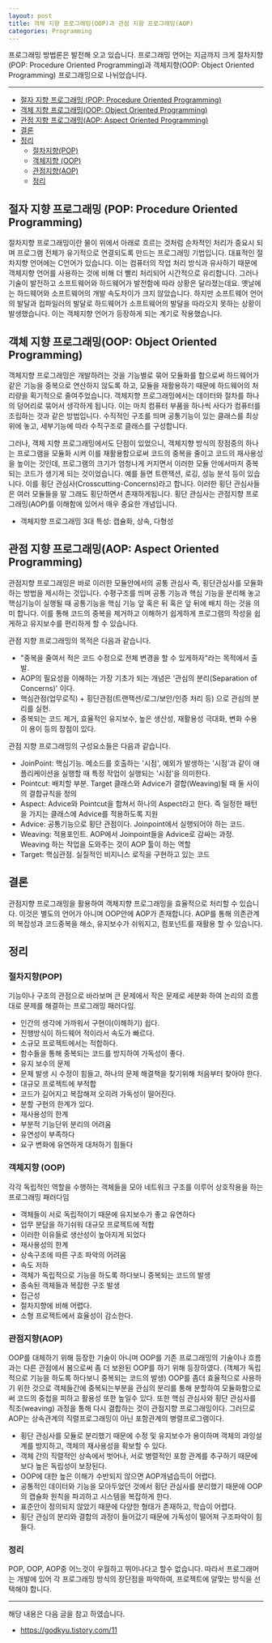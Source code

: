 ```yaml
---
layout: post
title: 객체 지향 프로그래밍(OOP)과 관점 지향 프로그래밍(AOP)
categories: Programming
---
```


프로그래밍 방법론은 발전해 오고 있습니다. 프로그래밍 언어는 지금까지 크게 절차지향(POP: Procedure Oriented Programming)과 객체지향(OOP: Object Oriented Programming) 프로그래밍으로 나뉘었습니다.

<hr />

<!-- vscode-markdown-toc -->
* [절자 지향 프로그래밍 (POP: Procedure Oriented Programming)](#절자-지향-프로그래밍-(pop:-procedure-oriented-programming))
* [객체 지향 프로그래밍(OOP: Object Oriented Programming)](#객체-지향-프로그래밍(oop:-object-oriented-programming))
* [관점 지향 프로그래밍(AOP: Aspect Oriented Programming)](#관점-지향-프로그래밍(aop:-aspect-oriented-programming))
* [결론](#결론)
* [정리](#정리)
  * [절차지향(POP)](#절차지향(pop))
  * [객체지향 (OOP)](#객체지향-(oop))
  * [관점지향(AOP)](#관점지향(aop))
  * [정리](#정리-1)

<!-- vscode-markdown-toc-config
	numbering=false
	autoSave=true
	/vscode-markdown-toc-config -->
<!-- /vscode-markdown-toc -->

## <a name='절자-지향-프로그래밍-(pop:-procedure-oriented-programming)'></a>절자 지향 프로그래밍 (POP: Procedure Oriented Programming)

절차지향 프로그래밍이란 물이 위에서 아래로 흐르는 것처럼 순차적인 처리가 중요시 되며 프로그램 전체가 유기적으로 연결되도록 만드는 프로그래밍 기법입니다. 대표적인 절차지향 언어에는 C언어가 있습니다. 이는 컴퓨터의 작업 처리 방식과 유사하기 때문에 객체지향 언어를 사용하는 것에 비해 더 빨리 처리되어 시간적으로 유리합니다. 그러나 기술이 발전하고 소프트웨어와 하드웨어가 발전함에 따라 상황은 달라졌는데요. 옛날에는 하드웨어와 소프트웨어의 개발 속도차이가 크지 않았습니다. 하지만 소프트웨어 언어의 발달과 컴파일러의 발달로 하드웨어가 소프트웨어의 발달을 따라오지 못하는 상황이 발생했습니다. 이는 객체지향 언어가 등장하게 되는 계기로 작용했습니다.

## <a name='객체-지향-프로그래밍(oop:-object-oriented-programming)'></a>객체 지향 프로그래밍(OOP: Object Oriented Programming)

객체지향 프로그래밍은 개발하려는 것을 기능별로 묶어 모듈화를 함으로써 하드웨어가 같은 기능을 중복으로 연산하지 않도록 하고, 모듈을 재활용하기 때문에 하드웨어의 처리량을 획기적으로 줄여주었습니다. 객체지향 프로그래밍에서는 데이터와 절차를 하나의 덩어리로 묶어서 생각하게 됩니다. 이는 마치 컴퓨터 부품을 하나씩 사다가 컴퓨터를 조립하는 것과 같은 방법입니다. 수직적인 구조를 띄며 ​공통기능이 있는 클래스를 최상위에 놓고, 세부기능에 따라 수직구조로 클래스를 구성합니다​.

그러나, 객체 지향 프로그래밍에서도 단점이 있었으니, 객체지향 방식의 장점중의 하나는 프로그램을 모듈화 시켜 이를 재활용함으로써 코드의 중복을 줄이고 코드의 재사용성을 높이는 것인데, 프로그램의 크기가 엄청나게 커지면서 이러한 모듈 안에서마저 중복되는 코드가 생기게 되는 것이었습니다. 예를 들면 트랜잭션, 로깅, 성능 분석 등이 있습니다. 이를 횡단 관심사(Crosscutting-Concerns)라고 합니다. 이러한 횡단 관심사들은 여러 모듈들을 말 그래도 횡단하면서 존재하게됩니다. 횡단 관심사는 관점지향 프로그래밍(AOP)를 이해함에 있어서 매우 중요한 개념입니다.

- 객체지향 프로그래밍 3대 특성: 캡슐화, 상속, 다형성

## <a name='관점-지향-프로그래밍(aop:-aspect-oriented-programming)'></a>관점 지향 프로그래밍(AOP: Aspect Oriented Programming)

관점지향 프로그래밍은 바로 이러한 모듈안에서의 공통 관심사 즉, 횡단관심사를 모듈화 하는 방법을 제시하는 것입니다. 수평구조를 띄며 공통 기능과 핵심 기능을 분리해 놓고 핵심기능이 실행될 때 공통기능을 핵심 기능 앞 혹은 뒤 혹은 앞 뒤에 배치 하는 것을 의미 합니다. 이를 통해 코드의 중복을 제거하고 이해하기 쉽게하게 프로그램의 작성을 쉽게하고 유지보수를 편리하게 할 수 있습니다.

관점 지향 프로그래밍의 목적은 다음과 같습니다.

- "중복을 줄여서 적은 코드 수정으로 전체 변경을 할 수 있게하자"라는 목적에서 출발.
- AOP의 필요성을 이해하는 가장 기초가 되는 개념은 '관심의 분리(Separation of Concerns)' 이다.
- 핵심관점(업무로직) + 횡단관점(트랜잭션/로그/보안/인증 처리 등) 으로 관심의 분리를 실현.
- 중복되는 코드 제거, 효율적인 유지보수, 높은 생산성, 재활용성 극대화, 변화 수용이 용이 등의 장점이 있다.

관점 지향 프로그래밍의 구성요소들은 다음과 같습니다.

- JoinPoint: 핵심기능. 메소드를 호출하는 '시점', 예외가 발생하는 '시점'과 같이 애플리케이션을 실행할 때 특정 작업이 실행되는 '시점'을 의미한다.
- Pointcut: 배치할 부분. Target 클래스와 Advice가 결합(Weaving)될 때 둘 사이의 결합규칙을 정의
- Aspect: Advice와 Pointcut을 합쳐서 하나의 Aspect라고 한다. 즉 일정한 패턴을 가지는 클래스에 Advice를 적용하도록 지원
- Advice: 공통기능으로 횡단 관점이다. Joinpoint에서 실행되어야 하는 코드.
- Weaving: 적용포인트. AOP에서 Joinpoint들을 Advice로 감싸는 과정. Weaving 하는 작업을 도와주는 것이 AOP 툴이 하는 역할
- Target: 핵심관점. 실질적인 비지니스 로직을 구현하고 있는 코드

## <a name='결론'></a>결론

관점지향 프로그래밍을 활용하여 객체지향 프로그래밍을 효율적으로 처리할 수 있습니다. 이것은 별도의 언어가 아니며 OOP안에 AOP가 존재합니다. AOP를 통해 의존관계의 복잡성과 코드중복을 해소, 유지보수가 쉬워지고, 컴포넌트를 재활용 할 수 있습니다.

## <a name='정리'></a>정리

### <a name='절차지향(pop)'></a>절차지향(POP)

기능이나 구조의 관점으로 바라보며 큰 문제에서 작은 문제로 세분화 하여 논리의 흐름대로 문제를 해결하는 프로그래밍 패러다임.

- 인간의 생각에 가까워서 구현이(이해하기) 쉽다.
- 진행방식이 하드웨어 적이라서 속도가 빠르다.
- 소규모 프로젝트에서는 적합하다.
- 함수들을 통해 중복되는 코드를 방지하여 가독성이 좋다.
- 유지 보수의 문제
- 문제 발생 시 수정이 힘들고, 하나의 문제 해결책을 찾기위해 처음부터 찾아야 한다.
- 대규모 프로젝트에 부적합
- 코드가 길어지고 복잡해져 오히려 가독성이 떨어진다.
- 분할 구현의 한계가 있다.
- 재사용성의 한계
- 부분적 기능단위 분리의 어려움
- 유연성이 부족하다
- 요구 변화에 유연하게 대처하기 힘들다

### <a name='객체지향-(oop)'></a>객체지향 (OOP)

각각 독립적인 역할을 수행하는 객체들을 모아 네트워크 구조를 이루어 상호작용을 하는 프로그래밍 패러다임

- 객체들이 서로 독립적이기 때문에 유지보수가 좋고 유연하다
- 업무 분담을 하기쉬워 대규모 프로젝트에 적합
- 이러한 이유들로 생산성이 높아지게 되었다
- 재사용성의 한계
- 상속구조에 따른 구조 파악의 어려움
- 속도 저하
- 객체가 독립적으로 기능을 하도록 하다보니 중복되는 코드의 발생
- 종속된 객체들과 복잡한 구조 발생
- 접근성
- 절차지향에 비해 어렵다.
- 소형 프로젝트에서 효율성이 감소한다.

### <a name='관점지향(aop)'></a>관점지향(AOP)

OOP를 대체하기 위해 등장한 기술이 아니며 OOP를 기존 프로그래밍의 기술이나 흐름과는 다른 관점에서 봄으로써 좀 더 보완된 OOP를 하기 위해 등장하였다. (객체가 독립적으로 기능을 하도록 하다보니 중복되는 코드의 발생)
OOP를 좀더 효율적으로 사용하기 위한 것으로 객체들간에 중복되는부분을 관심의 분리를 통해 분할하여 모듈화함으로써 코드의 중첩을 피하고 활용성 또한 높일수 있다. 또한 핵심 관심사와 횡단 관심사를 직조(weaving) 과정을 통해 다시 결합하는 것이 관점지향 프로그래밍이다. 그러므로 AOP는 상속관계의 직렬프로그래밍이 아닌 포함관계의 병렬프로그램이다.

- 횡단 관심사를 모듈로 분리했기 때문에 수정 및 유지보수가 용이하며 객체의 과잉설계를 방지하고, 객체의 재사용성을 확보할 수 있다.
- 객체 간의 직렬적인 상속에서 벗어나, 서로 병렬적인 포함 관계를 추구하기 때문에 보다 높은 독립성이 보장된다.
- OOP에 대한 높은 이해가 수반되지 않으면 AOP개념습득이 어렵다.
- 공통적인 데이터와 기능을 모아두었던 것에서 횡단 관심사를 분리했기 때문에 OOP의 캡슐화 원칙을 파괴하고 시스템을 복잡하게 한다.
- 표준안이 정의되지 않았기 때문에 다양한 형태가 존재하고, 학습이 어렵다.
- 횡단 관심의 분리와 결합의 과정이 들어갔기 때문에 가독성이 떨어져 구조파악이 힘들다.

### <a name='정리-1'></a>정리

POP, OOP, AOP중 어느것이 우월하고 뛰어나다고 할수 없습니다. 따라서 프로그래머는 개발에 있어 각 프로그래밍 방식의 장단점을 파악하여, 프로젝트에 알맞는 방식을 선택해야 합니다.

---

해당 내용은 다음 글을 참고 하였습니다.

- https://godkyu.tistory.com/11
